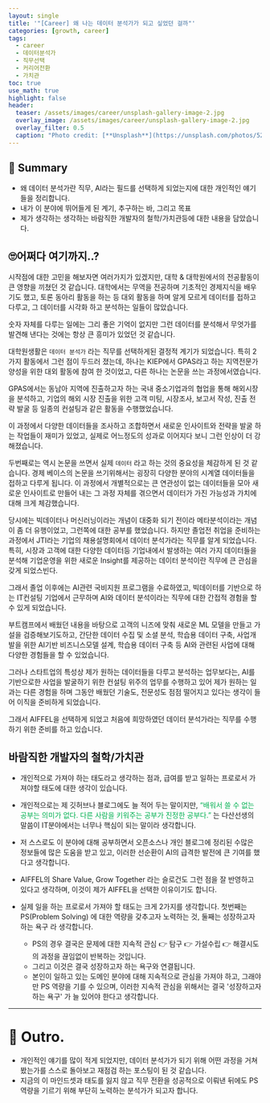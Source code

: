 ```yaml
---
layout: single
title: '"[Career] 왜 나는 데이터 분석가가 되고 싶었던 걸까"'
categories: [growth, career]
tags:
  - career
  - 데이터분석가
  - 직무선택
  - 커리어전환
  - 가치관
toc: true
use_math: true
highlight: false
header:
  teaser: /assets/images/career/unsplash-gallery-image-2.jpg
  overlay_image: /assets/images/career/unsplash-gallery-image-2.jpg
  overlay_filter: 0.5
  caption: "Photo credit: [**Unsplash**](https://unsplash.com/photos/52jRtc2S_VE)"
---
```

## 🚦 Summary
- 왜 데이터 분석가란 직무, AI라는 필드를 선택하게 되었는지에 대한 개인적인 얘기들을 정리합니다.
- 내가 이 분야에 뛰어들게 된 계기, 추구하는 바, 그리고 목표
- 제가 생각하는 생각하는 바람직한 개발자의 철학/가치관등에 대한 내용을 담았습니다.

## 🙄어쩌다 여기까지..?

<p align="left"></p>시작점에 대한 고민을 해보자면 여러가지가 있겠지만, 대학 & 대학원에서의 전공활동이 큰 영향을 끼쳤던 것 같습니다. 대학에서는 무역을 전공하며 기초적인 경제지식을 배우기도 했고, 토론 동아리 활동을 하는 등 대외 활동을 하며 알게 모르게 데이터를 접하고 다루고, 그 데이터를 시각화 하고 분석하는 일들이 많았습니다.

숫자 자체를 다루는 일에는 그리 좋은 기억이 없지만 그런 데이터를 분석해서 무엇가를 발견해 낸다는 것에는 항상 큰 흥미가 있었던 것 같습니다.

대학원생활은 `데이터 분석가` 라는 직무를 선택하게된 결정적 계기가 되었습니다. 특히 2가지 활동에서 그런 점이 두드러 졌는데, 하나는 KIEP에서 GPAS라고 하는 지역전문가 양성을 위한 대외 활동에 참여 한 것이었고, 다른 하나는 논문을 쓰는 과정에서였습니다.

GPAS에서는 동남아 지역에 진출하고자 하는 국내 중소기업과의 협업을 통해 해외시장을 분석하고, 기업의 해외 시장 진출을 위한 고객 미팅, 시장조사, 보고서 작성, 진출 전략 발굴 등 일종의 컨설팅과 같은 활동을 수행했었습니다.

이 과정에서 다양한 데이터들을 조사하고 조합하면서 새로운 인사이트와 전략을 발굴 하는 작업들이 재미가 있었고, 실제로 어느정도의 성과로 이어지다 보니 그런 인상이 더 강해졌습니다.

두번째로는 역시 논문을 쓰면서 실제 `데이터` 라고 하는 것의 중요성을 체감하게 된 것 같습니다. 
경제 베이스의 논문을 쓰기위해서는 굉장히 다양한 분야의 시계열 데이터들을 접하고 다루게 됩니다. 이 과정에서 개별적으로는 큰 연관성이 없는 데이터들을 모아 새로운 인사이트로 만들어 내는 그 과정 자체를 겪으면서 데이터가 가진 가능성과 가치에 대해 크게 체감했습니다.

당시에는 빅데이터나 머신러닝이라는 개념이 대중화 되기 전이라 메타분석이라는 개념이 좀 더 유행이었고, 그런쪽에 대한 공부를 했었습니다. 하지만 졸업전 취업을 준비하는 과정에서 JTI라는 기업의 채용설명회에서 데이터 분석가라는 직무를 알게 되었습니다. 특히, 시장과 고객에 대한 다양한 데이터등 기업내에서 발생하는 여러 가지 데이터들을 분석해 기업운영을 위한 새로운 Insight를 제공하는 데이터 분석이란 직무에 큰 관심을 갖게 되었스빈다.

그래서 졸업 이후에는 AI관련 국비지원 프로그램을 수료하였고, 빅데이터를 기반으로 하는 IT컨설팅 기업에서 근무하며 AI와 데이터 분석이라는 직무에 대한 간접적 경험을 할 수 있게 되었습니다. 

부트캠프에서 배웠던 내용을 바탕으로 고객의 니즈에 맞춰 새로운 ML 모델을 만들고 가설을 검증해보기도하고, 간단한 데이터 수집 및 소셜 분석, 학습용 데이터 구축,  사업개발을 위한 AI기반 비즈니스모델 설계, 학습용 데이터 구축 등 AI와 관련된 사업에 대해 다양한 경험들을 할 수 있었습니다. 

그러나 스타트업의 특성상 제가 원하는 데이터들을 다루고 분석하는 업무보다는, AI를 기반으로한 사업을 발굴하기 위한 컨설팅 위주의 업무를 수행하고 있어 제가 원하는 일과는 다른 경험을 하며 그동안 배웠던 기술도, 전문성도 점점 떨어지고 있다는 생각이 들어 이직을 준비하게 되었습니다.

그래서 AIFFEL을 선택하게 되었고 처음에 희망하였던 데이터 분석가라는 직무를 수행하기 위한 준비를 하고 있습니다. 

## 바람직한 개발자의 철학/가치관
- 개인적으로 가져야 하는 태도라고 생각하는 점과, 급여를 받고 일하는 프로로서 가져야할 태도에 대한 생각이 있습니다.

- 개인적으로는 제 깃허브나 블로그에도 늘 적어 두는 말이지만, <font color="#00b050">“배워서 쓸 수 없는 공부는 의미가 없다. 다른 사람을 키워주는 공부가 진정한 공부다.”</font> 는 다산선생의 말씀이 IT분야에서는 너무나 핵심이 되는 말이라 생각합니다.
- 저 스스로도 이 분야에 대해 공부하면서 오픈소스나 개인 블로그에 정리된 수많은 정보들에 많은 도움을 받고 있고, 이러한 선순환이 AI의 급격한 발전에 큰 기여를 했다고 생각합니다.
- AIFFEL의 Share Value, Grow Together 라는 슬로건도 그런 점을 잘 반영하고 있다고 생각하며, 이것이 제가 AIFFEL을 선택한 이유이기도 합니다.


- 실제 일을 하는 프로로서 가져야 할 태도는 크게 2가지를 생각합니다. 첫번째는 PS(Problem Solving) 에 대한 역량을 갖추고자 노력하는 것, 둘째는 성장하고자 하는 욕구 라 생각합니다.
	- PS의 경우 결국은 문제에 대한 지속적 관심 👉 탐구 👉 가설수립 👉 해결시도 의 과정을 끊임없이 반복하는 것입니다.
	- 그리고 이것은 결국 성장하고자 하는 욕구와 연결됩니다.
	- 본인이 일하고 있는 도메인 분야에 대해 지속적으로 관심을 가져야 하고, 그래야만 PS 역량을 기를 수 있으며, 이러한 지속적 관심을 위해서는 결국 '성장하고자 하는 욕구' 가 늘 있어야 한다고 생각합니다.

---

# 🎈 Outro.
- 개인적인 얘기를 많이 적게 되었지만, 데이터 분석가가 되기 위해 어떤 과정을 거쳐봤는가를 스스로 돌아보고 재점검 하는 포스팅이 된 것 같습니다.
- 지금의 이 마인드셋과 태도를 잃지 않고 직무 전환을 성공적으로 이뤄낸 뒤에도 PS 역량을 기르기 위해 부단히 노력하는 분석가가 되고자 합니다.